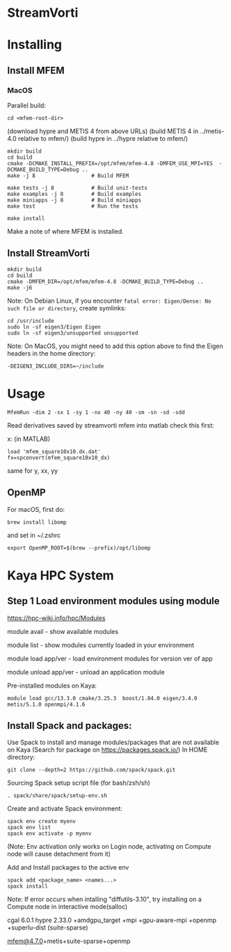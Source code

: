 # StreamVorti

# Installing

## Install MFEM

### MacOS

Parallel build:
```
cd <mfem-root-dir>
```

   (download hypre and METIS 4 from above URLs)
   (build METIS 4 in ../metis-4.0 relative to mfem/)
   (build hypre in ../hypre relative to mfem/)

```
mkdir build
cd build
cmake -DCMAKE_INSTALL_PREFIX=/opt/mfem/mfem-4.8 -DMFEM_USE_MPI=YES  -DCMAKE_BUILD_TYPE=Debug ..
make -j 8                  # Build MFEM
```

```
make tests -j 8            # Build unit-tests
make examples -j 8         # Build examples
make miniapps -j 8         # Build miniapps
make test                  # Run the tests

make install
```
Make a note of where MFEM is installed.


## Install StreamVorti

```
mkdir build
cd build
cmake -DMFEM_DIR=/opt/mfem/mfem-4.8 -DCMAKE_BUILD_TYPE=Debug ..
make -j6
```
Note: On Debian Linux, if you encounter `fatal error: Eigen/Dense: No such file or directory`, create symlinks:
```
cd /usr/include
sudo ln -sf eigen3/Eigen Eigen
sudo ln -sf eigen3/unsupported unsupported
```

Note: On MacOS, you might need to add this option above to find the Eigen headers in the home directory:
```
-DEIGEN3_INCLUDE_DIRS=~/include
```

# Usage

```
MfemRun -dim 2 -sx 1 -sy 1 -nx 40 -ny 40 -sm -sn -sd -sdd
```

Read derivatives saved by streamvorti mfem into matlab
check this first:

x: (in MATLAB)
```
load 'mfem_square10x10.dx.dat'
fx=spconvert(mfem_square10x10_dx)
```
same for y, xx, yy

## OpenMP

For macOS, first do:
```
brew install libomp
```
and set in ~/.zshrc
```
export OpenMP_ROOT=$(brew --prefix)/opt/libomp
```


# Kaya HPC System

## Step 1 Load environment modules using module

https://hpc-wiki.info/hpc/Modules

module avail - show available modules

module list - show modules currently loaded in your environment

module load app/ver - load environment modules for version ver of app

module unload app/ver - unload an application module

Pre-installed modules on Kaya:
```
module load gcc/13.3.0 cmake/3.25.3  boost/1.84.0 eigen/3.4.0 metis/5.1.0 openmpi/4.1.6
```

## Install Spack and packages:
Use Spack to install and manage modules/packages that are not available on Kaya
(Search for package on https://packages.spack.io/)
In HOME directory:
```
git clone --depth=2 https://github.com/spack/spack.git
```

Sourcing Spack setup script file (for bash/zsh/sh)
```
. spack/share/spack/setup-env.sh
```

Create and activate Spack environment:
```
spack env create myenv
spack env list
spack env activate -p myenv
```
(Note: Env activation only works on Login node, activating on Compute node will cause detachment from it)

Add and Install packages to the active env
```
spack add <package_name> <names...>
spack install
```
Note: If error occurs when intalling "diffutils-3.10", try installing on a Compute node in interactive mode(salloc)

cgal 6.0.1
hypre 2.33.0 +amdgpu_target +mpi +gpu-aware-mpi +openmp +superlu-dist
(suite-sparse)

mfem@4.7.0+metis+suite-sparse+openmp

